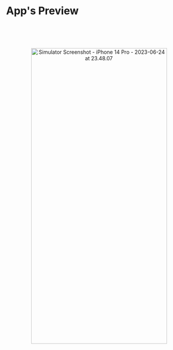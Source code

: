 # App's Preview

<br>
<br>
<br>

<p align="center">
<a data-flickr-embed="true" href="https://www.flickr.com/photos/197661703@N05/52998811434/in/dateposted-public/" title="Simulator Screenshot - iPhone 14 Pro - 2023-06-24 at 23.48.07"><img src="https://live.staticflickr.com/65535/52998811434_6f5e6c26ca_c.jpg" width="369" height="800" alt="Simulator Screenshot - iPhone 14 Pro - 2023-06-24 at 23.48.07"/></a>
</p>
